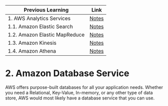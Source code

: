 | Previous Learning | Link |
| ----------------- | ---  |
| 1. AWS Analytics Services | [Notes](https://github.com/ghimiresunil/100-days-of-AWS-Educate-Learning/blob/main/Day_02.md) |
| 1.1. Amazon Elastic Search | [Notes](https://github.com/ghimiresunil/100-days-of-AWS-Educate-Learning/blob/main/Day_02.md) |
| 1.2. Amazon Elastic MapReduce | [Notes](https://github.com/ghimiresunil/100-days-of-AWS-Educate-Learning/blob/main/Day_03.md) |
| 1.3. Amazon Kinesis | [Notes](https://github.com/ghimiresunil/100-days-of-AWS-Educate-Learning/blob/main/Day_04.md) |
| 1.4. Amazon Athena | [Notes](https://github.com/ghimiresunil/100-days-of-AWS-Educate-Learning/blob/main/Day_05.md) |

# 2. Amazon Database Service

AWS offers purpose-built databases for all your application needs. Whether you need a Relational, Key-Value, In-memory, or any other type of data store, AWS would most likely have a database service that you can use. 
